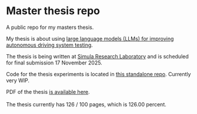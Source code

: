 # Master thesis repo

A public repo for my masters thesis.

My thesis is about using [large language models (LLMs) for improving autonomous
driving system testing](https://www.simula.no/education/masters-students/masters-projects/large-language-models-adaptation-cyber-physical-system).

The thesis is being written at [Simula Research Laboratory](https://simula.no)
and is scheduled for final submission 17 November 2025.

Code for the thesis experiments is located in
[this standalone repo](https://github.com/orjahren/master-hefe). Currently very WIP.

PDF of the thesis [is available here](https://orjahren.github.io/master/thesis.pdf).
<br/><br/>The thesis currently has 126 / 100 pages, which is
126.00 percent.
